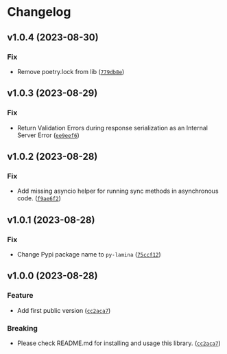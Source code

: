 # Changelog

<!--next-version-placeholder-->

## v1.0.4 (2023-08-30)

### Fix

* Remove poetry.lock from lib ([`779db8e`](https://github.com/megalus/lamina/commit/779db8e6607caf01df5ed8c55a5876551f22a6b5))

## v1.0.3 (2023-08-29)

### Fix

* Return Validation Errors during response serialization as an Internal Server Error ([`ee9eef6`](https://github.com/megalus/lamina/commit/ee9eef63fc53a4c8365abcaa0bed74a317899930))

## v1.0.2 (2023-08-28)

### Fix

* Add missing asyncio helper for running sync methods in asynchronous code. ([`f9ae6f2`](https://github.com/megalus/lamina/commit/f9ae6f2c7c30b77205b96c61d63665214ea0667d))

## v1.0.1 (2023-08-28)

### Fix

* Change Pypi package name to `py-lamina` ([`75ccf12`](https://github.com/megalus/lamina/commit/75ccf126b55027b634582741d3140385ebd9505c))

## v1.0.0 (2023-08-28)

### Feature

* Add first public version ([`cc2aca7`](https://github.com/megalus/lamina/commit/cc2aca7c788be9fddbe80aaeb5bf6df363880252))

### Breaking

* Please check README.md for installing and usage this library. ([`cc2aca7`](https://github.com/megalus/lamina/commit/cc2aca7c788be9fddbe80aaeb5bf6df363880252))
